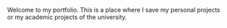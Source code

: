 Welcome to my portfolio. This is a place where I save my personal projects or my academic projects of the university.
